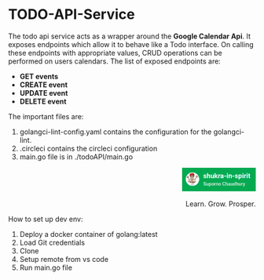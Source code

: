 # TODO-API-Service
The todo api service acts as a wrapper around the **Google Calendar Api**. It exposes endpoints which allow it to behave like a Todo interface. On calling these endpoints with appropriate values, CRUD operations can be performed on users calendars.
The list of exposed endpoints are:
- **GET events**
- **CREATE event**
- **UPDATE event**
- **DELETE event**

The important files are:
1. golangci-lint-config.yaml contains the configuration for the golangci-lint.
2. .circleci contains the circleci configuration
3. main.go file is in ./todoAPI/main.go

<p align="right">
  <img src="./images/logo.png" alt="Shukra in Spirit" width="150">
  <p align="right">Learn. Grow. Prosper.</p>
</p>

How to set up dev env:
1. Deploy a docker container of golang:latest
2. Load Git credentials
3. Clone
4. Setup remote from vs code
5. Run main.go file
